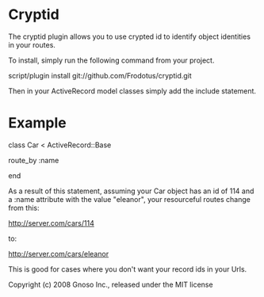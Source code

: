 Cryptid
===========

The cryptid plugin allows you to use crypted id to identify object identities in your routes.

To install, simply run the following command from your project.

  script/plugin install git://github.com/Frodotus/cryptid.git

Then in your ActiveRecord model classes simply add the include statement.

Example
=======

class Car < ActiveRecord::Base

  route_by :name

end

As a result of this statement, assuming your Car object has an id of 114 and
a :name attribute with the value "eleanor", your resourceful routes change from this:

  http://server.com/cars/114

to:

  http://server.com/cars/eleanor

This is good for cases where you don't want your record ids in your Urls.

Copyright (c) 2008 Gnoso Inc., released under the MIT license

